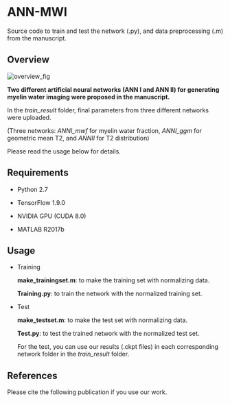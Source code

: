 # ANN-MWI
Source code to train and test the network (.py), and data preprocessing (.m) from the manuscript.



Overview
---------
![overview_fig](https://user-images.githubusercontent.com/49778751/56625868-38699e80-667a-11e9-8ea2-954fd8275e89.png)

**Two different artificial neural networks (ANN I and ANN II) for generating myelin water imaging were proposed in the manuscript.**

In the *train_result* folder, final parameters from three different networks were uploaded.

(Three networks: *ANNI_mwf* for myelin water fraction, *ANNI_ggm* for geometric mean T2, and *ANNII* for T2 distribution)

Please read the usage below for details.



Requirements
---------
* Python 2.7

* TensorFlow 1.9.0

* NVIDIA GPU (CUDA 8.0)

* MATLAB R2017b



Usage
---------
* Training

  **make_trainingset.m**: to make the training set with normalizing data.

  **Training.py**: to train the network with the normalized training set.



* Test

  **make_testset.m**: to make the test set with normalizing data.

  **Test.py**: to test the trained network with the normalized test set.

     For the test, you can use our results (.ckpt files) in each corresponding network folder in the *train_result* folder.
               


References
---------
Please cite the following publication if you use our work.
